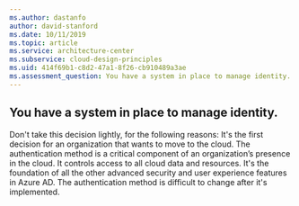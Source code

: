 ```yaml
---
ms.author: dastanfo
author: david-stanford
ms.date: 10/11/2019
ms.topic: article
ms.service: architecture-center
ms.subservice: cloud-design-principles
ms.uid: 414f69b1-c8d2-47a1-8f26-cb910489a3ae
ms.assessment_question: You have a system in place to manage identity.
---
```

## You have a system in place to manage identity.

Don't take this decision lightly, for the following reasons:                 It's the first decision for an organization that wants to move to the cloud.                 The authentication method is a critical component of an organization’s presence in the cloud. It controls access to all cloud data and resources.                 It's the foundation of all the other advanced security and user experience features in Azure AD.                 The authentication method is difficult to change after it's implemented.
